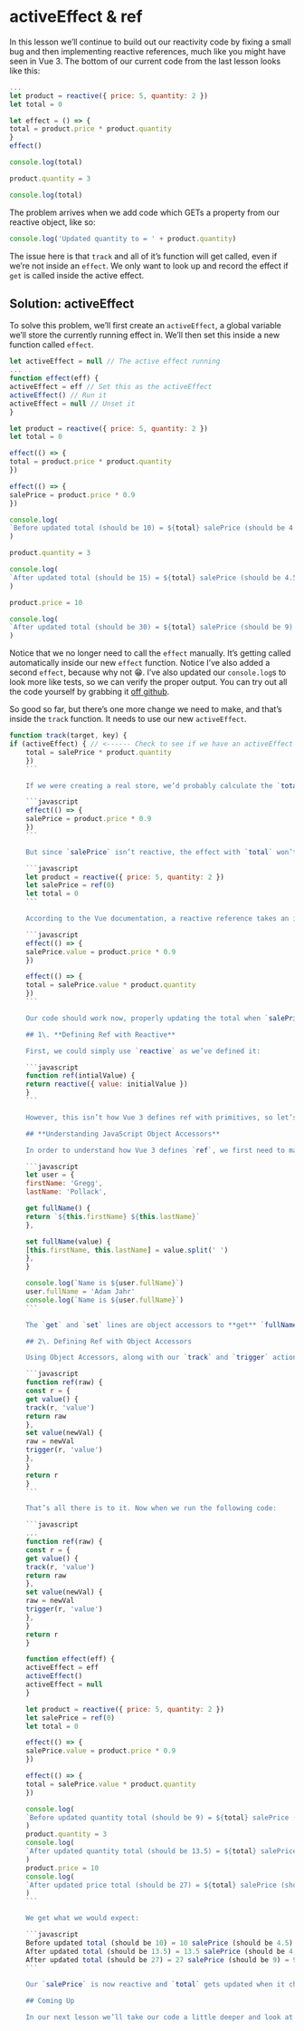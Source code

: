 # activeEffect & ref

In this lesson we’ll continue to build out our reactivity code by fixing a small bug and then implementing reactive references, much like you might have seen in Vue 3. The bottom of our current code from the last lesson looks like this:

```javascript
...
let product = reactive({ price: 5, quantity: 2 })
let total = 0

let effect = () => {
total = product.price * product.quantity
}
effect()

console.log(total)

product.quantity = 3

console.log(total)
```

The problem arrives when we add code which GETs a property from our reactive object, like so:

```javascript
console.log('Updated quantity to = ' + product.quantity)
```

The issue here is that `track` and all of it’s function will get called, even if we’re not inside an `effect`. We only want to look up and record the effect if `get` is called inside the active effect.

## Solution: activeEffect

To solve this problem, we’ll first create an `activeEffect`, a global variable we’ll store the currently running effect in. We’ll then set this inside a new function called `effect`.

```javascript
let activeEffect = null // The active effect running
...
function effect(eff) {
activeEffect = eff // Set this as the activeEffect
activeEffect() // Run it
activeEffect = null // Unset it
}

let product = reactive({ price: 5, quantity: 2 })
let total = 0

effect(() => {
total = product.price * product.quantity
})

effect(() => {
salePrice = product.price * 0.9
})

console.log(
`Before updated total (should be 10) = ${total} salePrice (should be 4.5) = ${salePrice}`
)

product.quantity = 3

console.log(
`After updated total (should be 15) = ${total} salePrice (should be 4.5) = ${salePrice}`
)

product.price = 10

console.log(
`After updated total (should be 30) = ${total} salePrice (should be 9) = ${salePrice}`
)
```

Notice that we no longer need to call the `effect` manually. It’s getting called automatically inside our new `effect` function. Notice I’ve also added a second `effect`, because why not 😁. I’ve also updated our `console.log`s to look more like tests, so we can verify the proper output. You can try out all the code yourself by grabbing it [off github](https://github.com/Code-Pop/vue-3-reactivity).

So good so far, but there’s one more change we need to make, and that’s inside the `track` function. It needs to use our new `activeEffect`.

```javascript
function track(target, key) {
if (activeEffect) { // <------ Check to see if we have an activeEffect let depsMap=targetMap.get(target) if (!depsMap) { targetMap.set(target, (depsMap=new Map())) } let dep=depsMap.get(key) if (!dep) { depsMap.set(key, (dep=new Set())) // Create a new Set } dep.add(activeEffect) // <----- Add activeEffect to dependency map } } ``` Great, now if we run our code we properly get: ```javascript Before updated total (should be 10)=10 salePrice (should be 4.5)=4.5 After updated total (should be 15)=15 salePrice (should be 4.5)=4.5 After updated total (should be 30)=30 salePrice (should be 9)=9 ``` If you want to walk through this code executing line by line, definitely check out the video. ## The Need for Ref When I was coding up this challenge I realized that the way I was calculating total might make a little more sense if it used the `salePrice` rather than `price`, like so: ```javascript effect(()=> {
    total = salePrice * product.quantity
    })
    ```

    If we were creating a real store, we’d probably calculate the `total` based on the `salePrice`. However, this code wouldn’t work reactively. Specifically, when `product.price` is updated, it will reactively recalculate the `salePrice` with this effect:

    ```javascript
    effect(() => {
    salePrice = product.price * 0.9
    })
    ```

    But since `salePrice` isn’t reactive, the effect with `total` won’t get recalculated. Our first effect above won’t get re-run. We need some way to make `salePrice` reactive, and it’d be nice if we didn’t have to wrap it in another reactive object. If you’re familiar with the Composition API, which I teach in the [Vue 3 Essentials Course](https://www.vuemastery.com/courses/vue-3-essentials/why-the-composition-api/), you might be thinking that I should use `ref` to create a Reactive Reference. Let’s do this:

    ```javascript
    let product = reactive({ price: 5, quantity: 2 })
    let salePrice = ref(0)
    let total = 0
    ```

    According to the Vue documentation, a reactive reference takes an inner value and returns a reactive and mutable `ref` object. The `ref` object has a single property `.value` that points to the inner value. So we’d need to change around our effects a little to use `.value`.

    ```javascript
    effect(() => {
    salePrice.value = product.price * 0.9
    })

    effect(() => {
    total = salePrice.value * product.quantity
    })
    ```

    Our code should work now, properly updating the total when `salePrice` is updated. However, we still need to define `ref`. There’s two ways we could do it.

    ## 1\. **Defining Ref with Reactive**

    First, we could simply use `reactive` as we’ve defined it:

    ```javascript
    function ref(intialValue) {
    return reactive({ value: initialValue })
    }
    ```

    However, this isn’t how Vue 3 defines ref with primitives, so let’s implement it differently.

    ## **Understanding JavaScript Object Accessors**

    In order to understand how Vue 3 defines `ref`, we first need to make sure we are familiar with object accessors. These are sometimes also known as JavaScript computed properties (not to be confused with Vue computed properties). Below you can see a simple example which uses Object Accessors:

    ```javascript
    let user = {
    firstName: 'Gregg',
    lastName: 'Pollack',

    get fullName() {
    return `${this.firstName} ${this.lastName}`
    },

    set fullName(value) {
    [this.firstName, this.lastName] = value.split(' ')
    },
    }

    console.log(`Name is ${user.fullName}`)
    user.fullName = 'Adam Jahr'
    console.log(`Name is ${user.fullName}`)
    ```

    The `get` and `set` lines are object accessors to **get** `fullName` and **set** `fullName` accordingly. This is plain JavaScript, and is not a feature of Vue.

    ## 2\. Defining Ref with Object Accessors

    Using Object Accessors, along with our `track` and `trigger` actions, we can now define ref using:

    ```javascript
    function ref(raw) {
    const r = {
    get value() {
    track(r, 'value')
    return raw
    },
    set value(newVal) {
    raw = newVal
    trigger(r, 'value')
    },
    }
    return r
    }
    ```

    That’s all there is to it. Now when we run the following code:

    ```javascript
    ...
    function ref(raw) {
    const r = {
    get value() {
    track(r, 'value')
    return raw
    },
    set value(newVal) {
    raw = newVal
    trigger(r, 'value')
    },
    }
    return r
    }

    function effect(eff) {
    activeEffect = eff
    activeEffect()
    activeEffect = null
    }

    let product = reactive({ price: 5, quantity: 2 })
    let salePrice = ref(0)
    let total = 0

    effect(() => {
    salePrice.value = product.price * 0.9
    })

    effect(() => {
    total = salePrice.value * product.quantity
    })

    console.log(
    `Before updated quantity total (should be 9) = ${total} salePrice (should be 4.5) = ${salePrice.value}`
    )
    product.quantity = 3
    console.log(
    `After updated quantity total (should be 13.5) = ${total} salePrice (should be 4.5) = ${salePrice.value}`
    )
    product.price = 10
    console.log(
    `After updated price total (should be 27) = ${total} salePrice (should be 9) = ${salePrice.value}`
    )
    ```

    We get what we would expect:

    ```javascript
    Before updated total (should be 10) = 10 salePrice (should be 4.5) = 4.5
    After updated total (should be 13.5) = 13.5 salePrice (should be 4.5) = 4.5
    After updated total (should be 27) = 27 salePrice (should be 9) = 9
    ```

    Our `salePrice` is now reactive and `total` gets updated when it changes!

    ## Coming Up

    In our next lesson we’ll take our code a little deeper and look at how we might create a computed property like Vue 3 does.
